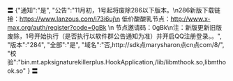 〓
{"通知":"是",
"公告":"11月初，1号起将废除286以下版本。\n286新版下载链接：https://www.lanzous.com/i73i6uj\n
低价酸酸乳节点：http://www.x-max.org/auth/register?code=0gBk \n
节点邀请码：0gBk\n注：新版更新旧版废除，1号开始执行（是否执行以软件群公告通知为准）并开启QQ注册登录。。",
"版本":"284",
"全部":"是",
"域名":"否,http://sdk点marysharon点cn点com/8/",
"校验":"bin.mt.apksignaturekillerplus.HookApplication,/lib/libmthook.so,libmthook.so"
}
〓
